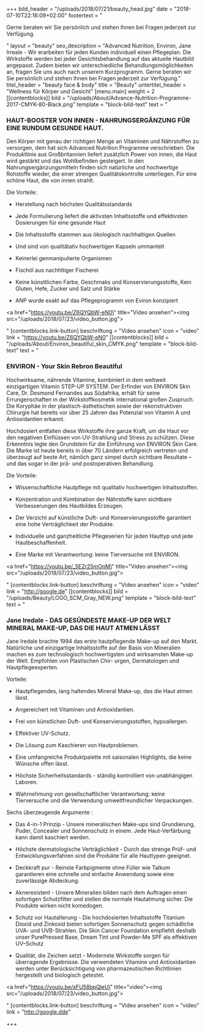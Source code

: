 +++
bild_header = "/uploads/2018/07/21/beauty_head.jpg"
date = "2018-07-10T22:16:09+02:00"
footertext = "<p>Gerne beraten wir Sie persönlich und stehen Ihnen bei Fragen jederzeit zur Verfügung.</p>"
layout = "beauty"
seo_description = "Advanced Nutrition, Environ, Jane Irreale -   Wir erarbeiten für jeden Kunden individuell einen Pflegeplan. Die Wirkstoffe werden bei jeder Gesichtsbehandlung auf das aktuelle Hautbild angepasst. Zudem bieten wir unterschiedliche Behandlungsmöglichkeiten an, fragen Sie uns auch nach unserem Kurzprogramm.  Gerne beraten wir Sie persönlich und stehen Ihnen bei Fragen jederzeit zur Verfügung."
titel_header = "beauty face & body"
title = "Beauty"
untertitel_header = "Wellness für Körper und Gesicht"
[menu.main]
weight = 2
[[contentblocks]]
bild = "/uploads/About/Advance-Nutrition-Programme-2017-CMYK-80-Black.png"
template = "block-bild-text"
text = "<h3>HAUT-BOOSTER VON INNEN - NAHRUNGSERGÄNZUNG FÜR EINE RUNDUM GESUNDE HAUT.</h3><p>Den Körper mit genau der richtigen Menge an Vitaminen und Nährstoffen zu versorgen, dem hat sich Advanced Nutrition Programme verschrieben. Die Produktlinie aus Großbritannien liefert zusätzlich Power von innen, die Haut wird gestärkt und das Wohlbefinden gesteigert. In den Nahrungsergänzungsmitteln finden sich natürliche und hochwertige Rohstoffe wieder, die einer strengen Qualitätskontrolle unterliegen. Für eine schöne Haut, die von innen strahlt.</p><p>Die Vorteile:</p><ul><li><p>Herstellung nach höchsten Qualitätsstandards</p></li><li><p>Jede Formulierung liefert die aktivsten Inhaltsstoffe und effektivsten Dosierungen für eine gesunde Haut</p></li><li><p>Die Inhaltsstoffe stammen aus ökologisch nachhaltigen Quellen</p></li><li><p>Und sind von qualitätativ hochwertigen Kapseln ummantelt</p></li><li><p>Keinerlei genmanipulierte Organismen</p></li><li><p>Fischöl aus nachhltiger Fischerei</p></li><li><p>Keine künsttlichen Farbe, Geschmaks und Konservierungsstoffe, Kein Gluten, Hefe, Zucker und Salz und Stärke</p></li><li><p>ANP wurde exakt auf das Pflegeprogramm von Eviron konzipiert</p></li></ul><p><a href=\"https://youtu.be/Z6QYQbW-eN0\" title=\"Video ansehen\"><img src=\"/uploads/2018/07/23/video_button.jpg\"></a></p>"
[contentblocks.link-button]
beschriftung = "Video ansehen"
icon = "video"
link = "https://youtu.be/Z6QYQbW-eN0"
[[contentblocks]]
bild = "/uploads/About/Environ_beautiful_skin_CMYK.png"
template = "block-bild-text"
text = "<h3>ENVIRON - Your Skin Rebron Beautiful</h3><p>Hochwirksame, nährende Vitamine, kombiniert in dem weltweit einzigartigen Vitamin STEP-UP SYSTEM. Der Erfinder von ENVIRON Skin Care, Dr. Desmond Fernandes aus Südafrika, erhält für seine Errungenschaften in der Wirkstoffkosmetik international großen Zuspruch. Die Koryphäe in der plastisch-ästhetischen sowie der rekonstruktiven Chirurgie hat bereits vor über 25 Jahren das Potenzial von Vitamin A und Antioxidantien erkannt.</p><p>Hochdosiert entfalten diese Wirkstoffe ihre ganze Kraft, um die Haut vor den negativen Einflüssen von UV-Strahlung und Stress zu schützen. Diese Erkenntnis legte den Grundstein für die Einführung von ENVIRON Skin Care. Die Marke ist heute bereits in über 70 Ländern erfolgreich vertreten und überzeugt auf beste Art, nämlich ganz simpel durch sichtbare Resultate – und das sogar in der prä- und postoperativen Behandlung.</p><p>Die Vorteile:</p><ul><li><p>Wissenschaftliche Hautpflege mit qualitativ hochwertigen Inhaltsstoffen.</p></li><li><p>Konzentration und Kombination der Nährstoffe kann sichtbare Verbesserungen des Hautbildes Erzeugen.</p></li><li><p>Der Verzicht auf künstliche Duft- und Konservierungsstoffe garantiert eine hohe Verträglichkeit der Produkte.</p></li><li><p>Individuelle und ganzheitliche Pflegeserien für jeden Hauttyp und jede Hautbeschaffenheit.</p></li><li><p>Eine Marke mit Verantwortung: keine Tierversuche mit ENVIRON.</p></li></ul><p><a href=\"https://youtu.be/_5EZr25mOnM\" title=\"Video ansehen\"><img src=\"/uploads/2018/07/23/video_button.jpg\"></a></p>"
[contentblocks.link-button]
beschriftung = "Video ansehen"
icon = "video"
link = "http://google.de"
[[contentblocks]]
bild = "/uploads/Beauty/LOGO_SCM_Gray_NEW.png"
template = "block-bild-text"
text = "<h3>Jane Iredale - DAS GESÜNDESTE MAKE-UP DER WELT MINERAL MAKE-UP, DAS DIE HAUT ATMEN LÄSST</h3><p>Jane Iredale brachte 1994 das erste hautpflegende Make-up auf den Markt. Natürliche und einzigartige Inhaltsstoffe auf der Basis von Mineralien machen es zum technologisch hochwertigsten und wirksamsten Make-up der Welt. Empfohlen von Plastischen Chir- urgen, Dermatologen und Hautpflegeexperten.</p><p>Vorteile:</p><ul><li><p>Hautpflegendes, lang haltendes Mineral Make-up, das die Haut atmen lässt.</p></li><li><p>Angereichert mit Vitaminen und Antioxidantien.</p></li><li><p>Frei von künstlichen Duft- und Konservierungsstoffen, hypoallergen.</p></li><li><p>Effektiver UV-Schutz.</p></li><li><p>Die Lösung zum Kaschieren von Hautproblemen.</p></li><li><p>Eine umfangreiche Produktpalette mit saisonalen Highlights, die keine Wünsche offen lässt.</p></li><li><p>Höchste Sicherheitsstandards - ständig kontrolliert von unabhängigen Laboren.</p></li><li><p>Wahrnehmung von gesellschaftlicher Verantwortung: keine Tierversuche und die Verwendung umweltfreundlicher Verpackungen.</p></li></ul><p>Sechs überzeugende Argumente :</p><ul><li><p>Das 4-in-1 Prinzip - Unsere mineralischen Make-ups sind Grundierung, Puder, Concealer und Sonnenschutz in einem. Jede Haut-Verfärbung kann damit kaschiert werden.</p></li><li><p>Höchste dermatologische Verträglichkeit - Durch das strenge Prüf- und Entwicklungsverfahren sind die Produkte für alle Hauttypen geeignet.</p></li><li><p>Deckkraft pur - Reinste Farbpigmente ohne Füller wie Talkum garantieren eine schnelle und einfache Anwendung sowie eine zuverlässige Abdeckung.</p></li><li><p>Akneresistent - Unsere Mineralien bilden nach dem Auftragen einen sofortigen Schutzfilter und stellen die normale Hautatmung sicher. Die Produkte wirken nicht komedogen.</p></li><li><p>Schutz vor Hautalterung - Die hochdosierten Inhaltsstoffe Titanium Dioxid und Zinkoxid bieten sofortigen Sonnenschutz gegen schädliche UVA- und UVB-Strahlen. Die Skin Cancer Foundation empfiehlt deshalb unser PurePressed Base, Dream Tint und Powder-Me SPF als effektiven UV–Schutz</p></li><li><p>Qualität, die Zeichen setzt - Modernste Wirkstoffe sorgen für überragende Ergebnisse. Die verwendeten Vitamine und Antioxidantien werden unter Berücksichtigung von pharmazeutischen Richtlinien hergestellt und biologisch getestet.</p></li></ul><p><a href=\"https://youtu.be/xFU58bpQleU\" title=\"video\"><img src=\"/uploads/2018/07/23/video_button.jpg\"></a></p>"
[contentblocks.link-button]
beschriftung = "Video ansehen"
icon = "video"
link = "http://google.dde"

+++
